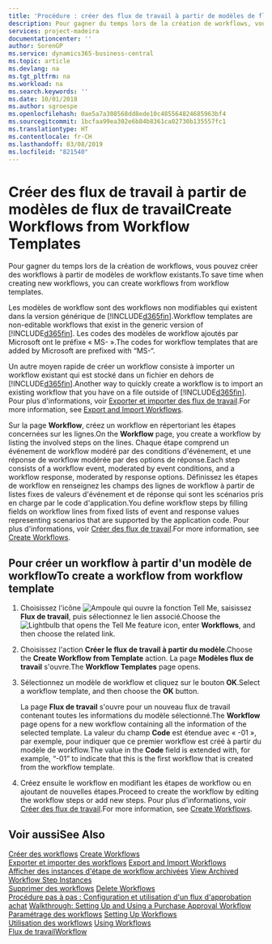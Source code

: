 ```yaml
---
title: 'Procédure : créer des flux de travail à partir de modèles de flux de travail | Microsoft Docs'
description: Pour gagner du temps lors de la création de workflows, vous pouvez créer des workflows à partir de modèles de workflow existants.
services: project-madeira
documentationcenter: ''
author: SorenGP
ms.service: dynamics365-business-central
ms.topic: article
ms.devlang: na
ms.tgt_pltfrm: na
ms.workload: na
ms.search.keywords: ''
ms.date: 10/01/2018
ms.author: sgroespe
ms.openlocfilehash: 0ae5a7a308568dd8ede10c485564824685963bf4
ms.sourcegitcommit: 1bcfaa99ea302e6b84b8361ca02730b135557fc1
ms.translationtype: HT
ms.contentlocale: fr-CH
ms.lasthandoff: 03/08/2019
ms.locfileid: "821540"
---
```

# <a name="create-workflows-from-workflow-templates"></a><span data-ttu-id="5396f-103">Créer des flux de travail à partir de modèles de flux de travail</span><span class="sxs-lookup"><span data-stu-id="5396f-103">Create Workflows from Workflow Templates</span></span>
<span data-ttu-id="5396f-104">Pour gagner du temps lors de la création de workflows, vous pouvez créer des workflows à partir de modèles de workflow existants.</span><span class="sxs-lookup"><span data-stu-id="5396f-104">To save time when creating new workflows, you can create workflows from workflow templates.</span></span>  

 <span data-ttu-id="5396f-105">Les modèles de workflow sont des workflows non modifiables qui existent dans la version générique de [!INCLUDE[d365fin](includes/d365fin_md.md)].</span><span class="sxs-lookup"><span data-stu-id="5396f-105">Workflow templates are non-editable workflows that exist in the generic version of [!INCLUDE[d365fin](includes/d365fin_md.md)].</span></span> <span data-ttu-id="5396f-106">Les codes des modèles de workflow ajoutés par Microsoft ont le préfixe « MS- ».</span><span class="sxs-lookup"><span data-stu-id="5396f-106">The codes for workflow templates that are added by Microsoft are prefixed with “MS-“.</span></span>  

 <span data-ttu-id="5396f-107">Un autre moyen rapide de créer un workflow consiste à importer un workflow existant qui est stocké dans un fichier en dehors de [!INCLUDE[d365fin](includes/d365fin_md.md)].</span><span class="sxs-lookup"><span data-stu-id="5396f-107">Another way to quickly create a workflow is to import an existing workflow that you have on a file outside of [!INCLUDE[d365fin](includes/d365fin_md.md)].</span></span> <span data-ttu-id="5396f-108">Pour plus d'informations, voir [Exporter et importer des flux de travail](across-how-to-export-and-import-workflows.md).</span><span class="sxs-lookup"><span data-stu-id="5396f-108">For more information, see [Export and Import Workflows](across-how-to-export-and-import-workflows.md).</span></span>  

<span data-ttu-id="5396f-109">Sur la page **Workflow**, créez un workflow en répertoriant les étapes concernées sur les lignes.</span><span class="sxs-lookup"><span data-stu-id="5396f-109">On the **Workflow** page, you create a workflow by listing the involved steps on the lines.</span></span> <span data-ttu-id="5396f-110">Chaque étape comprend un événement de workflow modéré par des conditions d'événement, et une réponse de workflow modérée par des options de réponse.</span><span class="sxs-lookup"><span data-stu-id="5396f-110">Each step consists of a workflow event, moderated by event conditions, and a workflow response, moderated by response options.</span></span> <span data-ttu-id="5396f-111">Définissez les étapes de workflow en renseignez les champs des lignes de workflow à partir de listes fixes de valeurs d'événement et de réponse qui sont les scénarios pris en charge par le code d'application.</span><span class="sxs-lookup"><span data-stu-id="5396f-111">You define workflow steps by filling fields on workflow lines from fixed lists of event and response values representing scenarios that are supported by the application code.</span></span> <span data-ttu-id="5396f-112">Pour plus d'informations, voir [Créer des flux de travail](across-how-to-create-workflows.md).</span><span class="sxs-lookup"><span data-stu-id="5396f-112">For more information, see [Create Workflows](across-how-to-create-workflows.md).</span></span>  

## <a name="to-create-a-workflow-from-workflow-template"></a><span data-ttu-id="5396f-113">Pour créer un workflow à partir d'un modèle de workflow</span><span class="sxs-lookup"><span data-stu-id="5396f-113">To create a workflow from workflow template</span></span>  
1.  <span data-ttu-id="5396f-114">Choisissez l'icône ![Ampoule qui ouvre la fonction Tell Me](media/ui-search/search_small.png "Dites-moi ce que vous voulez faire"), saisissez **Flux de travail**, puis sélectionnez le lien associé.</span><span class="sxs-lookup"><span data-stu-id="5396f-114">Choose the ![Lightbulb that opens the Tell Me feature](media/ui-search/search_small.png "Tell me what you want to do") icon, enter **Workflows**, and then choose the related link.</span></span>  
2.  <span data-ttu-id="5396f-115">Choisissez l'action **Créer le flux de travail à partir du modèle**.</span><span class="sxs-lookup"><span data-stu-id="5396f-115">Choose the **Create Workflow from Template** action.</span></span> <span data-ttu-id="5396f-116">La page **Modèles flux de travail** s'ouvre.</span><span class="sxs-lookup"><span data-stu-id="5396f-116">The **Workflow Templates** page opens.</span></span>  
3.  <span data-ttu-id="5396f-117">Sélectionnez un modèle de workflow et cliquez sur le bouton **OK**.</span><span class="sxs-lookup"><span data-stu-id="5396f-117">Select a workflow template, and then choose the **OK** button.</span></span>  

     <span data-ttu-id="5396f-118">La page **Flux de travail** s'ouvre pour un nouveau flux de travail contenant toutes les informations du modèle sélectionné.</span><span class="sxs-lookup"><span data-stu-id="5396f-118">The **Workflow** page opens for a new workflow containing all the information of the selected template.</span></span> <span data-ttu-id="5396f-119">La valeur du champ **Code** est étendue avec « -01 », par exemple, pour indiquer que ce premier workflow est créé à partir du modèle de workflow.</span><span class="sxs-lookup"><span data-stu-id="5396f-119">The value in the **Code** field is extended with, for example, “-01” to indicate that this is the first workflow that is created from the workflow template.</span></span>  
4.  <span data-ttu-id="5396f-120">Créez ensuite le workflow en modifiant les étapes de workflow ou en ajoutant de nouvelles étapes.</span><span class="sxs-lookup"><span data-stu-id="5396f-120">Proceed to create the workflow by editing the workflow steps or add new steps.</span></span> <span data-ttu-id="5396f-121">Pour plus d'informations, voir [Créer des flux de travail](across-how-to-create-workflows.md).</span><span class="sxs-lookup"><span data-stu-id="5396f-121">For more information, see [Create Workflows](across-how-to-create-workflows.md).</span></span>  

## <a name="see-also"></a><span data-ttu-id="5396f-122">Voir aussi</span><span class="sxs-lookup"><span data-stu-id="5396f-122">See Also</span></span>  
 <span data-ttu-id="5396f-123">[Créer des workflows](across-how-to-create-workflows.md) </span><span class="sxs-lookup"><span data-stu-id="5396f-123">[Create Workflows](across-how-to-create-workflows.md) </span></span>  
 <span data-ttu-id="5396f-124">[Exporter et importer des workflows](across-how-to-export-and-import-workflows.md) </span><span class="sxs-lookup"><span data-stu-id="5396f-124">[Export and Import Workflows](across-how-to-export-and-import-workflows.md) </span></span>  
 <span data-ttu-id="5396f-125">[Afficher des instances d'étape de workflow archivées](across-how-to-view-archived-workflow-step-instances.md) </span><span class="sxs-lookup"><span data-stu-id="5396f-125">[View Archived Workflow Step Instances](across-how-to-view-archived-workflow-step-instances.md) </span></span>  
 <span data-ttu-id="5396f-126">[Supprimer des workflows](across-how-to-delete-workflows.md) </span><span class="sxs-lookup"><span data-stu-id="5396f-126">[Delete Workflows](across-how-to-delete-workflows.md) </span></span>  
 <span data-ttu-id="5396f-127">[Procédure pas à pas : Configuration et utilisation d'un flux d'approbation achat](walkthrough-setting-up-and-using-a-purchase-approval-workflow.md) </span><span class="sxs-lookup"><span data-stu-id="5396f-127">[Walkthrough: Setting Up and Using a Purchase Approval Workflow](walkthrough-setting-up-and-using-a-purchase-approval-workflow.md) </span></span>  
 <span data-ttu-id="5396f-128">[Paramétrage des workflows](across-set-up-workflows.md) </span><span class="sxs-lookup"><span data-stu-id="5396f-128">[Setting Up Workflows](across-set-up-workflows.md) </span></span>  
 <span data-ttu-id="5396f-129">[Utilisation des workflows](across-use-workflows.md) </span><span class="sxs-lookup"><span data-stu-id="5396f-129">[Using Workflows](across-use-workflows.md) </span></span>  
 [<span data-ttu-id="5396f-130">Flux de travail</span><span class="sxs-lookup"><span data-stu-id="5396f-130">Workflow</span></span>](across-workflow.md)   
